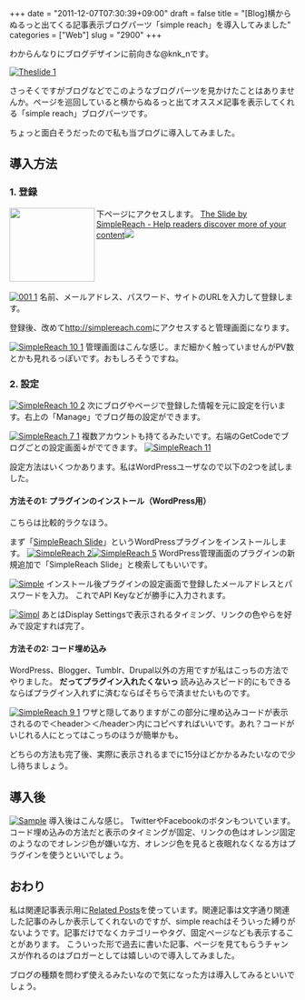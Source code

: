 +++
date = "2011-12-07T07:30:39+09:00"
draft = false
title = "[Blog]横からぬるっと出てくる記事表示ブログパーツ「simple reach」を導入してみました"
categories = ["Web"]
slug = "2900"
+++

わからんなりにブログデザインに前向きな@knk_nです。

<a href="https://knk-n.com/images/2011/12/theslide-1.jpg" title="Theslide 1"><img src="https://knk-n.com/images/2011/12/theslide-1.jpg" alt="Theslide 1" title="theslide-1.jpg" /></a>

さっそくですがブログなどでこのようなブログパーツを見かけたことはありませんか。ページを巡回していると横からぬるっと出てオススメ記事を表示してくれる「simple reach」ブログパーツです。

ちょっと面白そうだったので私も当ブログに導入してみました。<!--more--><h2>導入方法</h2>
<h3>1. 登録</h3>
下ページにアクセスします。
<table width="100%"><a href="http://simplereach.com/" target="_blank"><img class="alignleft" align="left" border="0" src="http://capture.heartrails.com/150x130/shadow?http://simplereach.com/" alt="" width="150" height="130" /></a><a href="http://simplereach.com/" target="_blank">The Slide by SimpleReach - Help readers discover more of your content</a><a href="http://b.hatena.ne.jp/entry/http://simplereach.com/" target="_blank"><img border="0" src="http://b.hatena.ne.jp/entry/image/http://simplereach.com" /></a></table>


<a href="https://knk-n.com/images/2011/12/001-1.jpg" title="001 1"><img src="https://knk-n.com/images/2011/12/001-1.jpg" alt="001 1" title="001-1.jpg" /></a>
名前、メールアドレス、パスワード、サイトのURLを入力して登録します。

登録後、改めて<a href="http://simplereach.com" target="_blank">http://simplereach.com</a>にアクセスすると管理画面になります。

<a href="https://knk-n.com/images/2011/12/SimpleReach-10-1.jpg" title="SimpleReach 10 1"><img src="https://knk-n.com/images/2011/12/SimpleReach-10-1.jpg" alt="SimpleReach 10 1" title="SimpleReach-10-1.jpg" /></a>
管理画面はこんな感じ。まだ細かく触っていませんがPV数とかも見れるっぽいです。おもしろそうですね。

<h3>2. 設定</h3>
<a href="https://knk-n.com/images/2011/12/SimpleReach-10-2.jpg" title="SimpleReach 10 2"><img src="https://knk-n.com/images/2011/12/SimpleReach-10-2.jpg" alt="SimpleReach 10 2" title="SimpleReach-10-2.jpg" /></a>
次にブログやページで登録した情報を元に設定を行います。右上の「Manage」でブログ毎の設定ができます。

<a href="https://knk-n.com/images/2011/12/SimpleReach-7-1.jpg" title="SimpleReach 7 1"><img src="https://knk-n.com/images/2011/12/SimpleReach-7-1.jpg" alt="SimpleReach 7 1" title="SimpleReach-7-1.jpg" /></a>
複数アカウントも持てるみたいです。右端のGetCodeでブログごとの設定画面↓がでてきます。
<a href="https://knk-n.com/images/2011/12/SimpleReach-11.jpg" title="SimpleReach 11"><img src="https://knk-n.com/images/2011/12/SimpleReach-11.jpg" alt="SimpleReach 11" title="SimpleReach-11.jpg" /></a>

設定方法はいくつかあります。私はWordPressユーザなので以下の2つを試しました。
<h4>方法その1: プラグインのインストール（WordPress用）</h4>
こちらは比較的ラクなほう。

まず「<a href="http://wordpress.org/extend/plugins/simplereach-slide/" target="_blank">SimpleReach Slide</a>」というWordPressプラグインをインストールします。
<a href="https://knk-n.com/images/2011/12/SimpleReach-2.jpg" title="SimpleReach 2"><img src="https://knk-n.com/images/2011/12/SimpleReach-2.jpg" alt="SimpleReach 2" title="SimpleReach-2.jpg" /></a><a href="https://knk-n.com/images/2011/12/SimpleReach-5.jpg" title="SimpleReach 5"><img src="https://knk-n.com/images/2011/12/SimpleReach-5.jpg" alt="SimpleReach 5" title="SimpleReach-5.jpg" /></a>
WordPress管理画面のプラグインの新規追加で「SimpleReach Slide」と検索してもいいです。

<a href="https://knk-n.com/images/2011/12/Simple.jpg" title="Simple"><img src="https://knk-n.com/images/2011/12/Simple.jpg" alt="Simple" title="Simple.jpg" /></a>
インストール後プラグインの設定画面で登録したメールアドレスとパスワードを入力。
これでAPI Keyなどが勝手に入力されます。


<a href="https://knk-n.com/images/2011/12/Simpl.jpg" title="Simpl"><img src="https://knk-n.com/images/2011/12/Simpl.jpg" alt="Simpl" title="Simpl.jpg" /></a>
あとはDisplay Settingsで表示されるタイミング、リンクの色やらを好みで設定すれば完了。

<h4>方法その2: コード埋め込み</h4>
WordPress、Blogger、Tumblr、Drupal以外の方用ですが私はこっちの方法でやりました。
<strong>だってプラグイン入れたくないっ</strong>
読み込みスピード的にもできるならばプラグイン入れずに済むならばそちらで済ませたいものです。

<a href="https://knk-n.com/images/2011/12/SimpleReach-9-1.jpg" title="SimpleReach 9 1"><img src="https://knk-n.com/images/2011/12/SimpleReach-9-1.jpg" alt="SimpleReach 9 1" title="SimpleReach-9-1.jpg" /></a>
ワザと隠してありますがこの部分に埋め込みコードが表示されるので＜header＞＜/header＞内にコピペすればいいです。あれ？コードがいじれる人にとってはこっちのほうが簡単かも。

どちらの方法も完了後、実際に表示されるまでに15分ほどかかるみたいなので少し待ちましょう。



<h2>導入後</h2>
<a href="https://knk-n.com/images/2011/12/sample.jpg" title="Sample"><img src="https://knk-n.com/images/2011/12/sample.jpg" alt="Sample" title="sample.jpg" /></a>
導入後はこんな感じ。
TwitterやFacebookのボタンもついています。
コード埋め込みの方法だと表示のタイミングが固定、リンクの色はオレンジ固定のようなのでオレンジ色が嫌いな方、オレンジ色を見ると夜眠れなくなる方はプラグインを使うといいでしょう。

<h2>おわり</h2>
私は関連記事表示用に<a href="http://wordpress.org/extend/plugins/wordpress-23-related-posts-plugin/" target="_blank">Related Posts</a>を使っています。関連記事は文字通り関連した記事のみしか表示してくれないのですが、simple reachはそういった縛りがないようです。記事だけでなくカテゴリーやタグ、固定ページなども表示することがあります。
こういった形で過去に書いた記事、ページを見てもらうチャンスが作れるのはブロガーとしては嬉しいので導入してみました。

ブログの種類を問わず使えるみたいなので気になった方は導入してみるといいでしょう。
